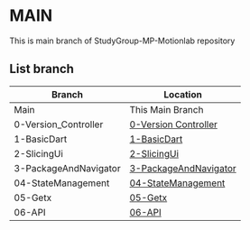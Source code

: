 # MAIN
This is main branch of StudyGroup-MP-Motionlab repository

## List branch

| Branch    | Location |
| -------- | ------- |
| Main  | This Main Branch    |
| 0-Version_Controller | [0-Version Controller](https://github.com/saymynamenow/StudyGroup-MP-Motionlab/tree/0-Version_Controller)   |
| 1-BasicDart | [1-BasicDart](https://github.com/saymynamenow/StudyGroup-MP-Motionlab/tree/1-BasicDart) | 
| 2-SlicingUi | [2-SlicingUi](https://github.com/saymynamenow/StudyGroup-MP-Motionlab/tree/2-SlicingUi) |
| 3-PackageAndNavigator | [3-PackageAndNavigator](https://github.com/saymynamenow/StudyGroup-MP-Motionlab/tree/3-PackageAndNavigator) |
| 04-StateManagement | [04-StateManagement](https://github.com/saymynamenow/StudyGroup-MP-Motionlab/tree/04-StateManagement) |
| 05-Getx | [05-Getx](https://github.com/saymynamenow/StudyGroup-MP-Motionlab/tree/05-Getx) |
| 06-API | [06-API](https://github.com/saymynamenow/StudyGroup-MP-Motionlab/tree/06-API) |
